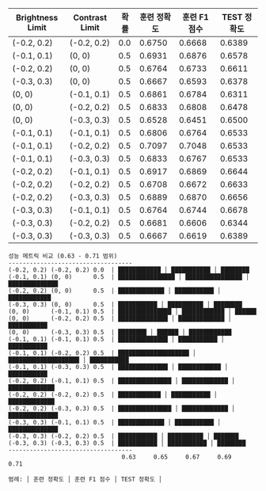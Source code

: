| Brightness Limit | Contrast Limit | 확률 | 훈련 정확도 | 훈련 F1 점수 | TEST 정확도 |
|------------------|----------------|------|------------|-------------|--------------|
| (-0.2, 0.2) | (-0.2, 0.2) | 0.0 | 0.6750 | 0.6668 | 0.6389 |
| (-0.1, 0.1) | (0, 0) | 0.5 | 0.6931 | 0.6876 | 0.6578 |
| (-0.2, 0.2) | (0, 0) | 0.5 | 0.6764 | 0.6733 | 0.6611 |
| (-0.3, 0.3) | (0, 0) | 0.5 | 0.6667 | 0.6593 | 0.6378 |
| (0, 0) | (-0.1, 0.1) | 0.5 | 0.6861 | 0.6784 | 0.6311 |
| (0, 0) | (-0.2, 0.2) | 0.5 | 0.6833 | 0.6808 | 0.6478 |
| (0, 0) | (-0.3, 0.3) | 0.5 | 0.6528 | 0.6451 | 0.6500 |
| (-0.1, 0.1) | (-0.1, 0.1) | 0.5 | 0.6806 | 0.6764 | 0.6533 |
| (-0.1, 0.1) | (-0.2, 0.2) | 0.5 | 0.7097 | 0.7048 | 0.6533 |
| (-0.1, 0.1) | (-0.3, 0.3) | 0.5 | 0.6833 | 0.6767 | 0.6533 |
| (-0.2, 0.2) | (-0.1, 0.1) | 0.5 | 0.6917 | 0.6869 | 0.6644 |
| (-0.2, 0.2) | (-0.2, 0.2) | 0.5 | 0.6708 | 0.6672 | 0.6633 |
| (-0.2, 0.2) | (-0.3, 0.3) | 0.5 | 0.6889 | 0.6870 | 0.6656 |
| (-0.3, 0.3) | (-0.1, 0.1) | 0.5 | 0.6764 | 0.6744 | 0.6678 |
| (-0.3, 0.3) | (-0.2, 0.2) | 0.5 | 0.6681 | 0.6606 | 0.6344 |
| (-0.3, 0.3) | (-0.3, 0.3) | 0.5 | 0.6667 | 0.6619 | 0.6389 |

```
성능 메트릭 비교 (0.63 - 0.71 범위)
-----------------------------------
(-0.2, 0.2) (-0.2, 0.2) 0.0  | ████████████ │ ███████████ │ ████████
(-0.1, 0.1) (0, 0)      0.5  | ████████████████ │ ████████████████ │ ██████████████
(-0.2, 0.2) (0, 0)      0.5  | █████████████ │ ███████████ │ ████████████
(-0.3, 0.3) (0, 0)      0.5  | ███████████ │ ██████████ │ ████████
(0, 0)      (-0.1, 0.1) 0.5  | ███████████████ │ ████████████ │ ██████
(0, 0)      (-0.2, 0.2) 0.5  | ██████████████ │ █████████████ │ ███████████
(0, 0)      (-0.3, 0.3) 0.5  | ████████ │ ██████ │ ████████████
(-0.1, 0.1) (-0.1, 0.1) 0.5  | ██████████████ │ ███████████ │ ███████████
(-0.1, 0.1) (-0.2, 0.2) 0.5  | ████████████████████ │ ████████████████████ │ ███████████
(-0.1, 0.1) (-0.3, 0.3) 0.5  | ██████████████ │ ████████████ │ ███████████
(-0.2, 0.2) (-0.1, 0.1) 0.5  | ███████████████ │ █████████████ │ █████████████
(-0.2, 0.2) (-0.2, 0.2) 0.5  | ████████████ │ ███████████ │ █████████████
(-0.2, 0.2) (-0.3, 0.3) 0.5  | ███████████████ │ █████████████ │ ██████████████
(-0.3, 0.3) (-0.1, 0.1) 0.5  | █████████████ │ ███████████ │ ██████████████
(-0.3, 0.3) (-0.2, 0.2) 0.5  | ███████████ │ ██████████ │ ███████
(-0.3, 0.3) (-0.3, 0.3) 0.5  | ███████████ │ ███████████ │ ████████
-----------------------------------
                                0.63     0.65     0.67     0.69     0.71
                                
범례: │ 훈련 정확도 │ 훈련 F1 점수 │ TEST 정확도 │
```

